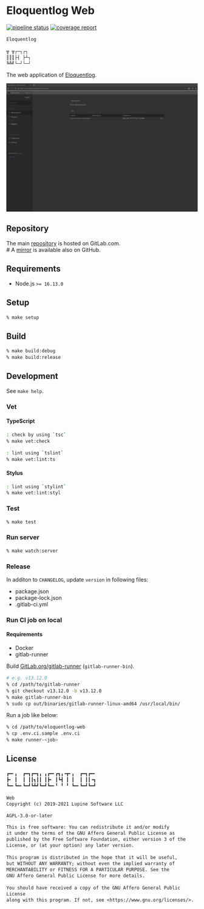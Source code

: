 # Eloquentlog Web

[![pipeline status][pipeline]][ci] [![coverage report][coverage]][ci]

```text
Eloquentlog

╦ ╦┌─┐┌┐
║║║├┤ ├┴┐
╚╩╝└─┘└─┘
```

The web application of [Eloquentlog](https://eloquentlog.com).

![screenshot](
doc/img/screenshot-2021050513024622.png?raw=true "Screenshot - 2021-05-05T13:02:46:22+00:00")


## Repository

The main [repository][gitlab] is hosted on GitLab.com.  
\# A [mirror][github] is available also on GitHub.


## Requirements

* Node.js `>= 16.13.0`


## Setup

```zsh
% make setup
```

## Build

```zsh
% make build:debug
% make build:release
```


## Development

See `make help`.

### Vet

#### TypeScript

```zsh
: check by using `tsc`
% make vet:check
```

```zsh
: lint using `tslint`
% make vet:lint:ts
```

#### Stylus

```zsh
: lint using `stylint`
% make vet:lint:styl
```

### Test

```zsh
% make test
```

### Run server

```zsh
% make watch:server
```

### Release

In additon to `CHANGELOG`, update `version` in following files:

* package.json
* package-lock.json
* .gitlab-ci.yml

### Run CI job on local

#### Requirements

* Docker
* gitlab-runner

Build [GitLab.org/gitlab-runner](
https://gitlab.com/gitlab-org/gitlab-runner) (`gitlab-runner-bin`).

```zsh
# e.g. v13.12.0
% cd /path/to/gitlab-runner
% git checkout v13.12.0 -b v13.12.0
% make gitlab-runner-bin
% sudo cp out/binaries/gitlab-runner-linux-amd64 /usr/local/bin/
```

Run a job like below:

```zsh
% cd /path/to/eloquentlog-web
% cp .env.ci.sample .env.ci
% make runner-<job>
```


## License

```text
┏━╸╻  ┏━┓┏━┓╻ ╻┏━╸┏┓╻╺┳╸╻  ┏━┓┏━╸
┣╸ ┃  ┃ ┃┃┓┃┃ ┃┣╸ ┃┗┫ ┃ ┃  ┃ ┃┃╺┓
┗━╸┗━╸┗━┛┗┻┛┗━┛┗━╸╹ ╹ ╹ ┗━╸┗━┛┗━┛

Web
Copyright (c) 2019-2021 Lupine Software LLC
```

`AGPL-3.0-or-later`

```text
This is free software: You can redistribute it and/or modify
it under the terms of the GNU Affero General Public License as
published by the Free Software Foundation, either version 3 of the
License, or (at your option) any later version.

This program is distributed in the hope that it will be useful,
but WITHOUT ANY WARRANTY; without even the implied warranty of
MERCHANTABILITY or FITNESS FOR A PARTICULAR PURPOSE. See the
GNU Affero General Public License for more details.

You should have received a copy of the GNU Affero General Public License
along with this program. If not, see <https://www.gnu.org/licenses/>.
```

[pipeline]: https://gitlab.com/eloquentlog/eloquentlog-web/badges/trunk/pipeline.svg
[coverage]: https://gitlab.com/eloquentlog/eloquentlog-web/badges/trunk/coverage.svg
[ci]: https://gitlab.com/eloquentlog/eloquentlog-web/pipelines
[gitlab]: https://gitlab.com/eloquentlog/eloquentlog-web
[github]: https://github.com/eloquentlog/eloquentlog-web
